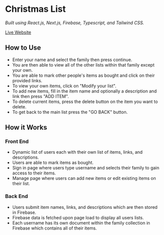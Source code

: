 # Christmas List

*Built using React.js, Next.js, Firebase, Typescript, and Tailwind CSS.*

[Live Website](https://family-christmas-list.vercel.app/)

## How to Use
- Enter your name and select the family then press continue.
- You are then able to view all of the other lists within that family except your own.
- You are able to mark other people's items as bought and click on their provided links.
- To view your own items, click on "Modify your list".
- To add new items, fill in the item name and optionally a description and link then press "ADD ITEM".
- To delete current items, press the delete button on the item you want to delete.
- To get back to the main list press the "GO BACK" button.

## How it Works
### Front End
- Dynamic list of users each with their own list of items, links, and descriptions.
- Users are able to mark items as bought.
- Sign in page where users type username and selects their family to gain access to their items.
- Manage page where users can add new items or edit existing items on their list.

### Back End
- Users submit item names, links, and descriptions which are then stored in Firebase.
- Firebase data is fetched upon page load to display all users lists.
- Each username has its own document within the family collection in Firebase which contains all of their items.
